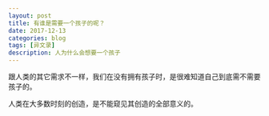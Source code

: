 ```yaml
---
layout: post
title: 有谁是需要一个孩子的呢？
date: 2017-12-13
categories: blog
tags: [异文录]
description: 人为什么会想要一个孩子
---
```


跟人类的其它需求不一样，我们在没有拥有孩子时，是很难知道自己到底需不需要孩子的。

人类在大多数时刻的创造，是不能窥见其创造的全部意义的。
